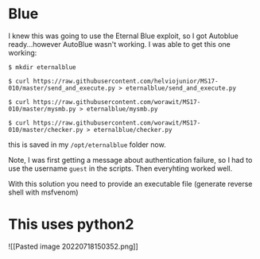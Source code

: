 # Blue

I knew this was going to use the Eternal Blue exploit, so I got Autoblue ready...however AutoBlue wasn't working. I was able to get this one working:

```
$ mkdir eternalblue 

$ curl https://raw.githubusercontent.com/helviojunior/MS17-010/master/send_and_execute.py > eternalblue/send_and_execute.py 

$ curl https://raw.githubusercontent.com/worawit/MS17-010/master/mysmb.py > eternalblue/mysmb.py 

$ curl https://raw.githubusercontent.com/worawit/MS17-010/master/checker.py > eternalblue/checker.py
```

this is saved in my `/opt/eternalblue` folder now.

Note, I was first getting a message about authentication failure, so I had to use the username `guest` in the scripts. Then everyhting worked well.

With this solution you need to provide an executable file (generate reverse shell with msfvenom)

# This uses python2

![[Pasted image 20220718150352.png]]
